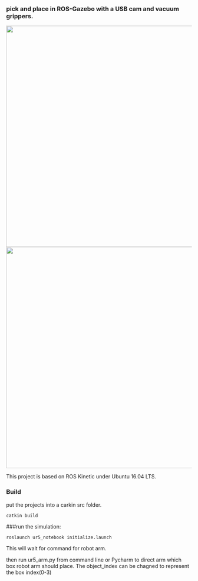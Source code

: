 ### pick and place in ROS-Gazebo with a USB cam and vacuum grippers. 

<p align="center">
<img src="https://github.com/bobd988/ur5-pick-place/blob/master/media/demo1.gif" width="600">
<img src="https://github.com/bobd988/ur5-pick-place/blob/master/media/demo2.gif" width="600">

This project is based on ROS Kinetic under Ubuntu 16.04 LTS.  

### Build
put the projects into a carkin src folder.
```
catkin build 
```

###run the simulation:  

```
roslaunch ur5_notebook initialize.launch
```
This will wait for command for robot arm.

then run ur5_arm.py from command line or Pycharm to direct arm which box robot arm should place. The object_index can be chagned to represent the box index(0-3)




